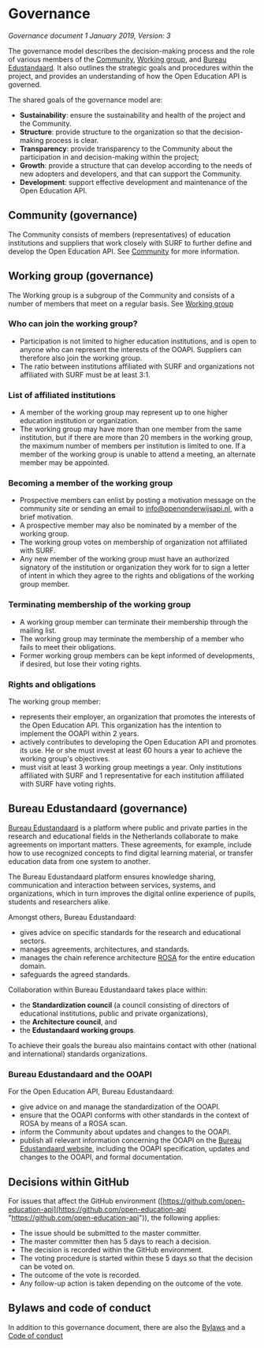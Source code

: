 # Governance
*Governance document 1 January 2019, Version: 3*

The governance model describes the decision-making process and the role of various members of the [Community](#community-governance), [Working group](#working-group-governance), and [Bureau Edustandaard](#bureau-edustandaard-governance). It also outlines the strategic goals and procedures within the project, and provides an understanding of how the Open Education API is governed.

The shared goals of the governance model are:

* **Sustainability**: ensure the sustainability and health of the project and the Community.
* **Structure**: provide structure to the organization so that the decision-making process is clear.
* **Transparency**: provide transparency to the Community about the participation in and decision-making within the project;
* **Growth**: provide a structure that can develop according to the needs of new adopters and developers, and that can support the Community.
* **Development**: support effective development and maintenance of the Open Education API.

## Community (governance)
The Community consists of members (representatives) of education institutions and suppliers that work closely with SURF to further define and develop the Open Education API. See [Community](community/) for more information. 

## Working group (governance)
The Working group is a subgroup of the Community and consists of a number of members that meet on a regular basis. See [Working group](community/workinggroup.md)

### Who can join the working group?
* Participation is not limited to higher education institutions, and is open to anyone who can represent the interests of the OOAPI. Suppliers can therefore also join the working group.
* The ratio between institutions affiliated with SURF and organizations not affiliated with SURF must be at least 3:1.

### List of affiliated institutions
* A member of the working group may represent up to one higher education institution or organization.
* The working group may have more than one member from the same institution, but if there are more than 20 members in the working group, the maximum number of members per institution is limited to one. If a member of the working group is unable to attend a meeting, an alternate member may be appointed.

### Becoming a member of the working group
* Prospective members can enlist by posting a motivation message on the community site or sending an email to info@openonderwijsapi.nl, with a brief motivation.
* A prospective member may also be nominated by a member of the working group.
* The working group votes on membership of organization not affiliated with SURF.
* Any new member of the working group must have an authorized signatory of the institution or organization they work for to sign a letter of intent in which they agree to the rights and obligations of the working group member.

### Terminating membership of the working group
* A working group member can terminate their membership through the mailing list.
* The working group may terminate the membership of a member who fails to meet their obligations.
* Former working group members can be kept informed of developments, if desired, but lose their voting rights.

### Rights and obligations
The working group member:

* represents their employer, an organization that promotes the interests of the Open Education API. This organization has the intention to implement the OOAPI within 2 years.
* actively contributes to developing the Open Education API and promotes its use. He or she must invest at least 60 hours a year to achieve the working group's objectives.
* must visit at least 3 working group meetings a year. Only institutions affiliated with SURF and 1 representative for each institution affiliated with SURF have voting rights.

## Bureau Edustandaard (governance)
[Bureau Edustandaard](https://www.edustandaard.nl/) is a platform where public and private parties in the research and educational fields in the Netherlands collaborate to make agreements on important matters. These agreements, for example, include how to use recognized concepts to find digital learning material, or transfer education data from one system to another.

The Bureau Edustandaard platform ensures knowledge sharing, communication and interaction between services, systems, and organizations, which in turn improves the digital online experience of pupils, students and researchers alike.

Amongst others, Bureau Edustandaard:

* gives advice on specific standards for the research and educational sectors.
* manages agreements, architectures, and standards.
* manages the chain reference architecture [ROSA](https://rosa.wikixl.nl/) for the entire education domain.
* safeguards the agreed standards.

Collaboration within Bureau Edustandaard takes place within:

* the **Standardization council** (a council consisting of directors of educational institutions, public and private organizations),
* the **Architecture council**, and
* the **Edustandaard working groups**.

To achieve their goals the bureau also maintains contact with other (national and international) standards organizations.

### Bureau Edustandaard and the OOAPI
For the Open Education API, Bureau Edustandaard:

* give advice on and manage the standardization of the OOAPI.
* ensure that the OOAPI conforms with other standards in the context of ROSA by means of a ROSA scan.
* inform the Community about updates and changes to the OOAPI.
* publish all relevant information concerning the OOAPI on the [Bureau Edustandaard website](https://www.edustandaard.nl/), including the OOAPI specification, updates and changes to the OOAPI, and formal documentation.

## Decisions within GitHub
For issues that affect the GitHub environment ([https://github.com/open-education-api](https://github.com/open-education-api "https://github.com/open-education-api")), the following applies:

* The issue should be submitted to the master committer.
* The master committer then has 5 days to reach a decision.
* The decision is recorded within the GitHub environment.
* The voting procedure is started within these 5 days so that the decision can be voted on.
* The outcome of the vote is recorded.
* Any follow-up action is taken depending on the outcome of the vote.

## Bylaws and code of conduct
In addition to this governance document, there are also the [Bylaws](governance/bylaws.md) and a [Code of conduct](governance/code-of-conduct.md)

